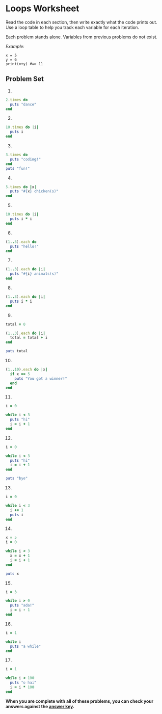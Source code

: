# Loops Worksheet

Read the code in each section, then write exactly what the code prints out. Use a loop table to help you track each variable for each iteration.

Each problem stands alone. Variables from previous problems do not exist.

*Example:*
```
x = 5
y = 6
print(x+y) #=> 11
```
## Problem Set

1.
```ruby
2.times do
  puts "dance"
end
```

2.
```ruby
10.times do |i|
  puts i
end
```

3.
```ruby
3.times do
  puts "coding!"
end
puts "fun!"
```

4.
```ruby
5.times do |x|
  puts "#{x} chicken(s)"
end
```

5.
```ruby
10.times do |i|
  puts i * i
end

```

6.
```ruby
(1..5).each do
  puts "hello!"
end
```

7.
```ruby
(1..3).each do |i|
  puts "#{i} animals(s)"
end
```

8.
```ruby
(1..3).each do |i|
  puts i * i
end
```

9.
```ruby
total = 0

(1..3).each do |i|
  total = total + i
end

puts total
```

10.
```ruby
(1..10).each do |x|
  if x == 5
    puts "You got a winner!"
  end
end
```

11.
```ruby
i = 0

while i < 3
  puts "hi"
  i = i + 1
end
```

12.
```ruby
i = 0

while i < 3
  puts "hi"
  i = i + 1
end

puts "bye"
```

13.
```ruby
i = 0

while i < 3
  i += 1
  puts i
end
```

14.
```ruby
x = 5
i = 0

while i < 3
  x = x + 1
  i = i + 1
end

puts x
```

15.
```ruby
i = 3

while i > 0
  puts "ada!"
  i = i - 1
end
```

16.
```ruby
i = 1

while i
  puts "a while"
end
```

17.
```ruby
i = 1

while i < 100
  puts "o hai"
  i = i * 100
end
```

**When you are complete with all of these problems, you can check your answers against the [answer key](../assignments/loops-worksheet-answers.md).**
